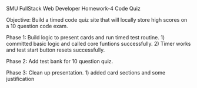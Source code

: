 SMU FullStack Web Developer Homework-4 Code Quiz

Objective: Build a timed code quiz site that will locally store high scores on a 10 question code exam.

Phase 1: Build logic to present cards and run timed test routine.
    1) committed basic logic and called core funtions successfully.
    2) Timer works and test start button resets successfully.


Phase 2: Add test bank for 10 question quiz.

Phase 3: Clean up presentation.
    1) added card sections and some justification

